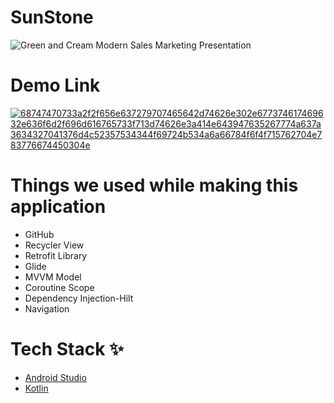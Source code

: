 # SunStone

![Green and Cream Modern Sales Marketing Presentation](https://user-images.githubusercontent.com/86509887/149654034-8d643d45-295d-4824-b0d8-67c75d75e3f8.jpg)


# Demo Link 

[![68747470733a2f2f656e637279707465642d74626e302e677374617469632e636f6d2f696d616765733f713d74626e3a414e643947635267774a637a3634327041376d4c52357534344f69724b534a6a66784f6f4f715762704e783776674450304e](https://user-images.githubusercontent.com/86509887/149654216-db60a1a8-948a-4d92-b4df-468749a381f3.jpg)](https://drive.google.com/file/d/1aRknpqB4kLDcjg7ASCRB48a0do2rJSVh/view?usp=sharing)


# Things we used while making this application

* GitHub
* Recycler View
* Retrofit Library
* Glide
* MVVM Model 
* Coroutine Scope
* Dependency Injection-Hilt
* Navigation

# Tech Stack ✨

* [Android Studio](https://developer.android.com/studio)
* [Kotlin](https://kotlinlang.org/)

